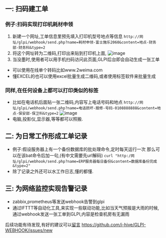 ## 一: 扫码建工单
### 例子:扫码实现打印机耗材申领
1. 新建一个网址,工单信息里预先填入打印机型号地点等信息
`http://网址/glpi/webhook/send.php?name=耗材申领-富士施乐2060&content=地点-财务部-财务科&type=2`
2. 将这个网址转为二维码,打印出来贴到打印机上面,
![image](https://user-images.githubusercontent.com/129045365/228128165-f34289f3-3d6f-44ae-8a52-584a6873301d.png)
3. 当没墨时,使用者可以用手机扫码访问此页面,GLPI后台即会自动生成一张工单
- 可以使用在线单个转码比如www.2weima.com
- 懂EXCEL的也可以使用excel批量生成二维码,或者使用标签软件来批量生成
### 同样,在任何设备上都可以打印类似的标签
- 比如在电话机后面贴一张二维码,内容写上电话号码和地点
`http://网址/glpi/webhook/send.php?name=电话损坏-报修-号码-0108888888&content=地点-保安部-保卫科&type=2`
![image](https://user-images.githubusercontent.com/129045365/228128180-2097e560-5a59-4184-9148-7257050ee11c.png)
- 电脑,投影仪,显示器,等等都可以照搬.
## 二: 为日常工作形成工单记录
- 例子:假设服务器上有一个备份数据库的批处理命令,定时每天运行一次
那么可以在该bat命令后加一句,(有中文需要先url解码)
`curl "http:/网址/glpi/webhook/send.php?name=ERP服务器每日备份&content=数据库备份完成&type=2"`
- 除了记录之外还可以水工作日志,懂的都懂.
## 三: 为网络监控实现告警记录
- zabbix,prometheus等发送webhook告警到glpi
- 通过IFTTT等自动化工具,来实现一些联动功能,比如当天气预报是大雨的时候,通过webhook发送一张工单到GLPI,内容是检查机房有无漏雨

后续功能有待发现,有好的建议可以[留言](https://github.com/i-hive/GLPI-WEBHOOK/issues/new)
https://github.com/i-hive/GLPI-WEBHOOK/issues/new
